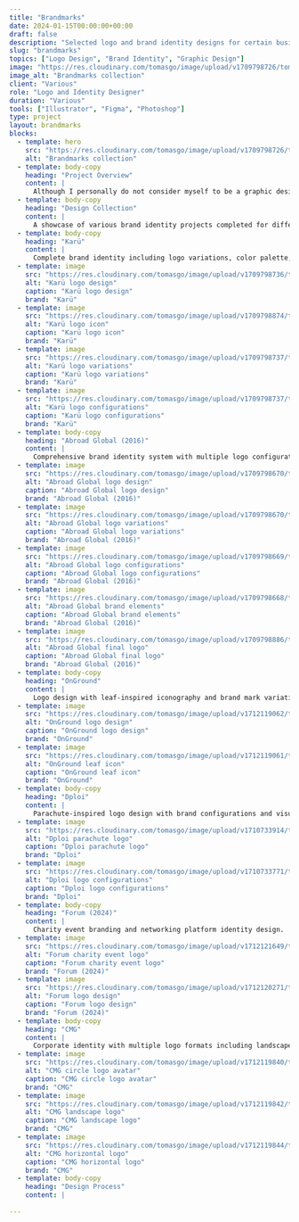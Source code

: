 ```yaml
---
title: "Brandmarks"
date: 2024-01-15T00:00:00+00:00
draft: false
description: "Selected logo and brand identity designs for certain businesses and groups."
slug: "brandmarks"
topics: ["Logo Design", "Brand Identity", "Graphic Design"]
image: "https://res.cloudinary.com/tomasgo/image/upload/v1709798726/tomas-master/img/brandmarks-thumb_xi6ilm.jpg"
image_alt: "Brandmarks collection"
client: "Various"
role: "Logo and Identity Designer"
duration: "Various"
tools: ["Illustrator", "Figma", "Photoshop"]
type: project
layout: brandmarks
blocks:
  - template: hero
    src: "https://res.cloudinary.com/tomasgo/image/upload/v1709798726/tomas-master/img/brandmarks-thumb_xi6ilm.jpg"
    alt: "Brandmarks collection"
  - template: body-copy
    heading: "Project Overview"
    content: |
      Although I personally do not consider myself to be a graphic designer, here are some selected logo and brand identity designs for certain businesses and groups.
  - template: body-copy
    heading: "Design Collection"
    content: |
      A showcase of various brand identity projects completed for different clients and organizations.
  - template: body-copy
    heading: "Karü"
    content: |
      Complete brand identity including logo variations, color palette, and visual elements.
  - template: image
    src: "https://res.cloudinary.com/tomasgo/image/upload/v1709798736/tomas-master/img/karu_logo_1_wddd3x.png"
    alt: "Karü logo design"
    caption: "Karü logo design"
    brand: "Karü"
  - template: image
    src: "https://res.cloudinary.com/tomasgo/image/upload/v1709798874/tomas-master/img/karu_logo_2_rse154.jpg"
    alt: "Karü logo icon"
    caption: "Karü logo icon"
    brand: "Karü"
  - template: image
    src: "https://res.cloudinary.com/tomasgo/image/upload/v1709798737/tomas-master/img/karu_logo_3_o7hliu.png"
    alt: "Karü logo variations"
    caption: "Karü logo variations"
    brand: "Karü"
  - template: image
    src: "https://res.cloudinary.com/tomasgo/image/upload/v1709798737/tomas-master/img/karu_logo_4_jkbixo.png"
    alt: "Karü logo configurations"
    caption: "Karü logo configurations"
    brand: "Karü"
  - template: body-copy
    heading: "Abroad Global (2016)"
    content: |
      Comprehensive brand identity system with multiple logo configurations and applications.
  - template: image
    src: "https://res.cloudinary.com/tomasgo/image/upload/v1709798670/tomas-master/img/ag_logo_1_hrlyr1.jpg"
    alt: "Abroad Global logo design"
    caption: "Abroad Global logo design"
    brand: "Abroad Global (2016)"
  - template: image
    src: "https://res.cloudinary.com/tomasgo/image/upload/v1709798670/tomas-master/img/ag_logo_2_jiw1hr.jpg"
    alt: "Abroad Global logo variations"
    caption: "Abroad Global logo variations"
    brand: "Abroad Global (2016)"
  - template: image
    src: "https://res.cloudinary.com/tomasgo/image/upload/v1709798669/tomas-master/img/ag_logo_3_po0ihg.png"
    alt: "Abroad Global logo configurations"
    caption: "Abroad Global logo configurations"
    brand: "Abroad Global (2016)"
  - template: image
    src: "https://res.cloudinary.com/tomasgo/image/upload/v1709798668/tomas-master/img/ag_logo_4_crzq7k.png"
    alt: "Abroad Global brand elements"
    caption: "Abroad Global brand elements"
    brand: "Abroad Global (2016)"
  - template: image
    src: "https://res.cloudinary.com/tomasgo/image/upload/v1709798886/tomas-master/img/ag_logo_5_j4x9pq.png"
    alt: "Abroad Global final logo"
    caption: "Abroad Global final logo"
    brand: "Abroad Global (2016)"
  - template: body-copy
    heading: "OnGround"
    content: |
      Logo design with leaf-inspired iconography and brand mark variations.
  - template: image
    src: "https://res.cloudinary.com/tomasgo/image/upload/v1712119062/tomas-master/img/Logo8x_vgvhcv.jpg"
    alt: "OnGround logo design"
    caption: "OnGround logo design"
    brand: "OnGround"
  - template: image
    src: "https://res.cloudinary.com/tomasgo/image/upload/v1712119061/tomas-master/img/og_leaf_8x_gzmolv.png"
    alt: "OnGround leaf icon"
    caption: "OnGround leaf icon"
    brand: "OnGround"
  - template: body-copy
    heading: "Dploi"
    content: |
      Parachute-inspired logo design with brand configurations and visual identity elements.
  - template: image
    src: "https://res.cloudinary.com/tomasgo/image/upload/v1710733914/tomas-master/img/dploi_parachute_ymipaz.jpg"
    alt: "Dploi parachute logo"
    caption: "Dploi parachute logo"
    brand: "Dploi"
  - template: image
    src: "https://res.cloudinary.com/tomasgo/image/upload/v1710733771/tomas-master/img/Dploi_logo_configs_ozsrbl.jpg"
    alt: "Dploi logo configurations"
    caption: "Dploi logo configurations"
    brand: "Dploi"
  - template: body-copy
    heading: "Forum (2024)"
    content: |
      Charity event branding and networking platform identity design.
  - template: image
    src: "https://res.cloudinary.com/tomasgo/image/upload/v1712121649/tomas-master/img/AGCT_Charity_Event-squashed_kppbqr.png"
    alt: "Forum charity event logo"
    caption: "Forum charity event logo"
    brand: "Forum (2024)"
  - template: image
    src: "https://res.cloudinary.com/tomasgo/image/upload/v1712120271/tomas-master/img/forum_4x_jsg7ix.png"
    alt: "Forum logo design"
    caption: "Forum logo design"
    brand: "Forum (2024)"
  - template: body-copy
    heading: "CMG"
    content: |
      Corporate identity with multiple logo formats including landscape and circular configurations.
  - template: image
    src: "https://res.cloudinary.com/tomasgo/image/upload/v1712119840/tomas-master/img/Circle_Logo_Avatar_8x_srgypo.png"
    alt: "CMG circle logo avatar"
    caption: "CMG circle logo avatar"
    brand: "CMG"
  - template: image
    src: "https://res.cloudinary.com/tomasgo/image/upload/v1712119842/tomas-master/img/CMG_LANDSCAPE8x_hihfav.jpg"
    alt: "CMG landscape logo"
    caption: "CMG landscape logo"
    brand: "CMG"
  - template: image
    src: "https://res.cloudinary.com/tomasgo/image/upload/v1712119844/tomas-master/img/cmg-black-hor_4x_iq34iq.png"
    alt: "CMG horizontal logo"
    caption: "CMG horizontal logo"
    brand: "CMG"
  - template: body-copy
    heading: "Design Process"
    content: |
     
---
```


